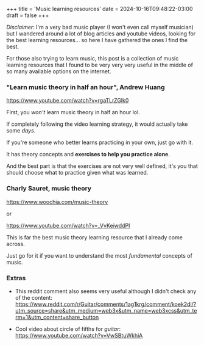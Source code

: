 +++
title = 'Music learning resources'
date = 2024-10-16T09:48:22-03:00
draft = false
+++

_Disclaimer_: I'm a very bad music player (I won't even call myself musician) but I wandered around a lot of
blog articles and youtube videos, looking for the best learning resources... so here I have gathered the ones I find
the best.

For those also trying to learn music, this post is a collection of music learning resources that
I found to be very very very useful in the middle of so many available options on the internet.

### "Learn music theory in half an hour", Andrew Huang

https://www.youtube.com/watch?v=rgaTLrZGlk0

First, you _won't_ learn music theory in half an hour lol.

If completely following the video learning strategy, it would actually take some _days_.

If you're someone who better learns practicing in your own, just go with it.

It has theory concepts and **exercises to help you practice alone**.

And the best part is that the exercises are not very well defined,
it's you that should choose what to practice given what was learned.

### Charly Sauret, music theory

https://www.woochia.com/music-theory

or

https://www.youtube.com/watch?v=_VvKeiwddPI

This is far the best music theory learning resource that I already come across.

Just go for it if you want to understand the most _fundamental_ concepts of music.

### Extras

- This reddit comment also seems very useful although I didn't check any of the content: https://www.reddit.com/r/Guitar/comments/1ag1krg/comment/koek2di/?utm_source=share&utm_medium=web3x&utm_name=web3xcss&utm_term=1&utm_content=share_button

- Cool video about circle of fifths for _guitar_: https://www.youtube.com/watch?v=VwSBtuWkhiA
